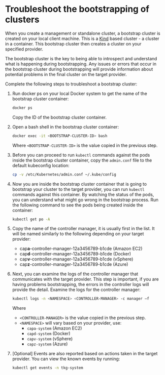 # Troubleshoot the bootstrapping of clusters

When you create a management or standalone cluster, a bootstrap cluster is created on your local client machine. This is a [Kind](https://kind.sigs.k8s.io/) based cluster - a cluster in a container. This bootstrap cluster then creates a cluster on your specified provider.

The bootstrap cluster is the key to being able to introspect and understand what is happening during bootstrapping. Any issues or errors that occur in the bootstrap cluster during bootstrapping will provide information about potential problems in the final cluster on the target provider.

Complete the following steps to troubleshoot a bootstrap cluster:

1. Run docker ps on your local Docker system to get the name of the bootstrap cluster container:

    ```sh
    docker ps
    ```
    Copy the ID of the bootstrap cluster container.


1. Open a bash shell in the bootstrap cluster container:

    ```sh
    docker exec -it <BOOTSTRAP-CLUSTER-ID> bash
    ```
    Where ``<BOOTSTRAP-CLUSTER-ID>`` is the value copied in the previous step.


1. Before you can proceed to run ``kubectl`` commands against the pods inside the bootstrap cluster container, copy the `admin.conf` file to the default kubeconfig location:

    ```sh
    cp -v /etc/Kubernetes/admin.conf ~/.kube/config
    ```

1. Now you are inside the bootstrap cluster container that is going to bootstrap your cluster to the target provider, you can run ``kubectl`` commands against this container. By watching the status of the pods, you can understand what might go wrong in the bootstrap process. Run the following command to see the pods being created inside the container:

    ```sh
    kubectl get po -A
    ```

1. Copy the name of the controller manager, it is usually first in the list. It will be named similarly to the following depending on your target provider:
   - cap**a**-controller-manager-12a3456789-b1cde (Amazon EC2)
   - cap**d**-controller-manager-12a3456789-b1cde (Docker)
   - cap**v**-controller-manager-12a3456789-b1cde (vSphere)
   - cap**z**-controller-manager-12a3456789-b1cde (Azure)

1. Next, you can examine the logs of the controller manager that communicates with the target provider. This step is important, if you are having problems bootstrapping, the errors in the controller logs will provide the detail.  Examine the logs for the controller manager:


    ```sh
    kubectl logs -n <NAMESPACE> <CONTROLLER-MANAGER> -c manager –f
    ```

    Where
    -  ``<CONTROLLER-MANAGER>`` is the value copied in the previous step.
    - ``<NAMESPACE>`` will vary based on your provider, use:
        - ``capa-system`` (Amazon EC2)
        - ``capd-system`` (Docker)
        - ``capv-system`` (vSphere)
        - ``capz-system`` (Azure)


1. [Optional] Events are also reported based on actions taken in the target
   provider. You can view the known events by running:

    ```sh
    kubectl get events -n tkg-system
    ```
